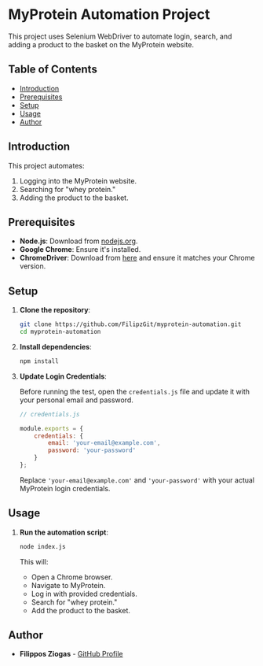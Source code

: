 # MyProtein Automation Project

This project uses Selenium WebDriver to automate login, search, and adding a product to the basket on the MyProtein website.

## Table of Contents

- [Introduction](#introduction)
- [Prerequisites](#prerequisites)
- [Setup](#setup)
- [Usage](#usage)
- [Author](#author)

## Introduction

This project automates:
1. Logging into the MyProtein website.
2. Searching for "whey protein."
3. Adding the product to the basket.

## Prerequisites

- **Node.js**: Download from [nodejs.org](https://nodejs.org/).
- **Google Chrome**: Ensure it's installed.
- **ChromeDriver**: Download from [here](https://sites.google.com/a/chromium.org/chromedriver/) and ensure it matches your Chrome version.

## Setup

1. **Clone the repository**:

    ```bash
    git clone https://github.com/FilipzGit/myprotein-automation.git
    cd myprotein-automation
    ```

2. **Install dependencies**:

    ```bash
    npm install
    ```

3. **Update Login Credentials**:

    Before running the test, open the `credentials.js` file and update it with your personal email and password.

    ```javascript
    // credentials.js

    module.exports = {
        credentials: {
            email: 'your-email@example.com',
            password: 'your-password'
        }
    };
    ```

    Replace `'your-email@example.com'` and `'your-password'` with your actual MyProtein login credentials.

## Usage

1. **Run the automation script**:

    ```bash
    node index.js
    ```

    This will:
    - Open a Chrome browser.
    - Navigate to MyProtein.
    - Log in with provided credentials.
    - Search for "whey protein."
    - Add the product to the basket.

## Author

- **Filippos Ziogas** - [GitHub Profile](https://github.com/FilipzGit)
